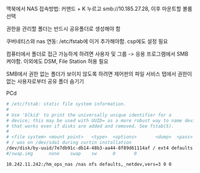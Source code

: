 맥북에서 NAS 접속방법: 커맨드 + K 누르고 smb://10.185.27.28, 이후 마운트할 볼륨 선택

권한을 관리할 폴더는 반드시 공유폴더로 생성해야 함

쿠버네티스와 nas 연동: /etc/fstab에 이거 추가해야함. csp에도 설정 필요

컴퓨터에서 폴더로 접근 가능하게 하려면 사용자 및 그룹 -> 응용 프로그램에서 SMB 켜야함. 이외에도 DSM, File Station 허용 필요

SMB에서 권한 없는 폴더가 보이지 않도록 하려면 제어판의 파일 서비스 탭에서 권한이 없는 사용자로부터 공유 폴더 숨기기

PCd

 ```bash
 # /etc/fstab: static file system information.
#
# Use 'blkid' to print the universally unique identifier for a
# device; this may be used with UUID= as a more robust way to name devices
# that works even if disks are added and removed. See fstab(5).
#
# <file system> <mount point>   <type>  <options>       <dump>  <pass>
# / was on /dev/sda1 during curtin installation
/dev/disk/by-uuid/7e7db91c-db14-48b3-aa44-8f89d61114af / ext4 defaults 0 1
#/swap.img      none    swap    sw      0       0

10.242.11.242:/hm_ops_nas /nas nfs defaults,_netdev,vers=3 0 0
 ```
